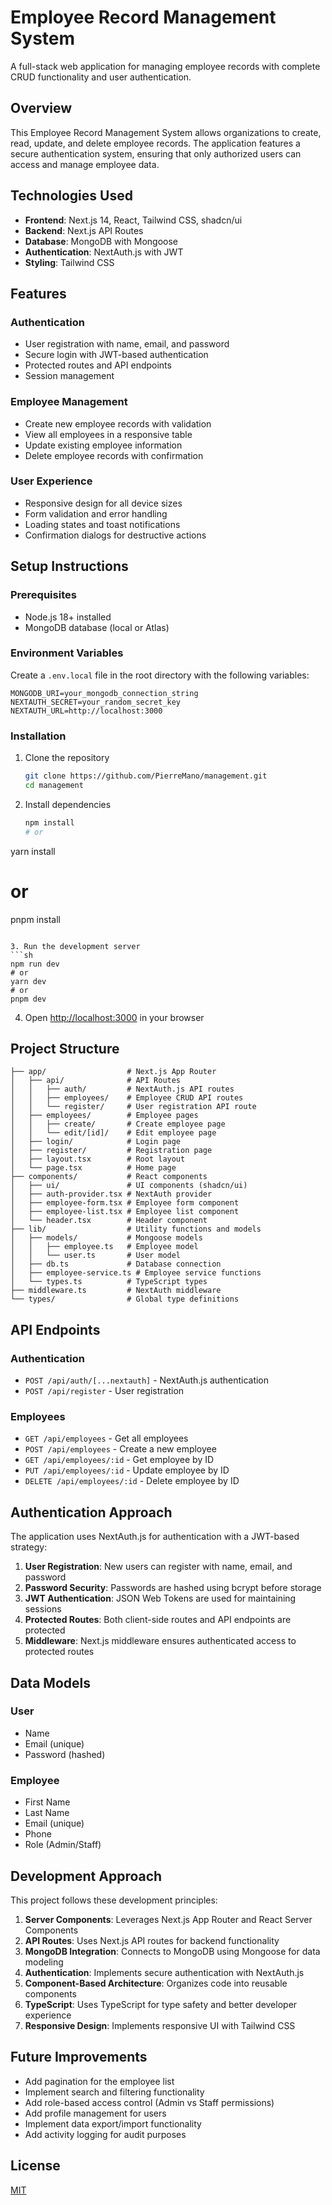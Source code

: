 # Employee Record Management System

A full-stack web application for managing employee records with complete CRUD functionality and user authentication.

## Overview

This Employee Record Management System allows organizations to create, read, update, and delete employee records. The application features a secure authentication system, ensuring that only authorized users can access and manage employee data.

## Technologies Used

- **Frontend**: Next.js 14, React, Tailwind CSS, shadcn/ui
- **Backend**: Next.js API Routes
- **Database**: MongoDB with Mongoose
- **Authentication**: NextAuth.js with JWT
- **Styling**: Tailwind CSS

## Features

### Authentication

- User registration with name, email, and password
- Secure login with JWT-based authentication
- Protected routes and API endpoints
- Session management

### Employee Management

- Create new employee records with validation
- View all employees in a responsive table
- Update existing employee information
- Delete employee records with confirmation

### User Experience

- Responsive design for all device sizes
- Form validation and error handling
- Loading states and toast notifications
- Confirmation dialogs for destructive actions

## Setup Instructions

### Prerequisites

- Node.js 18+ installed
- MongoDB database (local or Atlas)

### Environment Variables

Create a `.env.local` file in the root directory with the following variables:

```
MONGODB_URI=your_mongodb_connection_string
NEXTAUTH_SECRET=your_random_secret_key
NEXTAUTH_URL=http://localhost:3000
```

### Installation

1. Clone the repository

   ```bash
   git clone https://github.com/PierreMano/management.git
   cd management
   ```

2. Install dependencies

   ```sh
   npm install
   # or
   ```

yarn install

# or

pnpm install

````

3. Run the development server
```sh
npm run dev
# or
yarn dev
# or
pnpm dev
````

4. Open [http://localhost:3000](http://localhost:3000) in your browser

## Project Structure

```
├── app/                  # Next.js App Router
│   ├── api/              # API Routes
│   │   ├── auth/         # NextAuth.js API routes
│   │   ├── employees/    # Employee CRUD API routes
│   │   └── register/     # User registration API route
│   ├── employees/        # Employee pages
│   │   ├── create/       # Create employee page
│   │   └── edit/[id]/    # Edit employee page
│   ├── login/            # Login page
│   ├── register/         # Registration page
│   ├── layout.tsx        # Root layout
│   └── page.tsx          # Home page
├── components/           # React components
│   ├── ui/               # UI components (shadcn/ui)
│   ├── auth-provider.tsx # NextAuth provider
│   ├── employee-form.tsx # Employee form component
│   ├── employee-list.tsx # Employee list component
│   └── header.tsx        # Header component
├── lib/                  # Utility functions and models
│   ├── models/           # Mongoose models
│   │   ├── employee.ts   # Employee model
│   │   └── user.ts       # User model
│   ├── db.ts             # Database connection
│   ├── employee-service.ts # Employee service functions
│   └── types.ts          # TypeScript types
├── middleware.ts         # NextAuth middleware
└── types/                # Global type definitions
```

## API Endpoints

### Authentication

- `POST /api/auth/[...nextauth]` - NextAuth.js authentication
- `POST /api/register` - User registration

### Employees

- `GET /api/employees` - Get all employees
- `POST /api/employees` - Create a new employee
- `GET /api/employees/:id` - Get employee by ID
- `PUT /api/employees/:id` - Update employee by ID
- `DELETE /api/employees/:id` - Delete employee by ID

## Authentication Approach

The application uses NextAuth.js for authentication with a JWT-based strategy:

1. **User Registration**: New users can register with name, email, and password
2. **Password Security**: Passwords are hashed using bcrypt before storage
3. **JWT Authentication**: JSON Web Tokens are used for maintaining sessions
4. **Protected Routes**: Both client-side routes and API endpoints are protected
5. **Middleware**: Next.js middleware ensures authenticated access to protected routes

## Data Models

### User

- Name
- Email (unique)
- Password (hashed)

### Employee

- First Name
- Last Name
- Email (unique)
- Phone
- Role (Admin/Staff)

## Development Approach

This project follows these development principles:

1. **Server Components**: Leverages Next.js App Router and React Server Components
2. **API Routes**: Uses Next.js API routes for backend functionality
3. **MongoDB Integration**: Connects to MongoDB using Mongoose for data modeling
4. **Authentication**: Implements secure authentication with NextAuth.js
5. **Component-Based Architecture**: Organizes code into reusable components
6. **TypeScript**: Uses TypeScript for type safety and better developer experience
7. **Responsive Design**: Implements responsive UI with Tailwind CSS

## Future Improvements

- Add pagination for the employee list
- Implement search and filtering functionality
- Add role-based access control (Admin vs Staff permissions)
- Add profile management for users
- Implement data export/import functionality
- Add activity logging for audit purposes

## License

[MIT](LICENSE)

